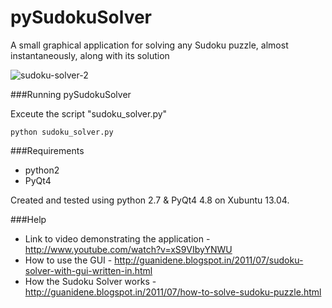 pySudokuSolver
==============
A small graphical application for solving any Sudoku puzzle, almost instantaneously, along with its solution

![sudoku-solver-2](https://f.cloud.github.com/assets/1028181/1834065/c4dd0b92-73d5-11e3-86d6-3f24b541c1e2.png)

###Running pySudokuSolver

Exceute the script "sudoku_solver.py"

	python sudoku_solver.py

###Requirements

* python2
* PyQt4

Created and tested using python 2.7 & PyQt4 4.8 on Xubuntu 13.04.

###Help

* Link to video demonstrating the application - http://www.youtube.com/watch?v=xS9VIbyYNWU
* How to use the GUI - http://guanidene.blogspot.in/2011/07/sudoku-solver-with-gui-written-in.html
* How the Sudoku Solver works - http://guanidene.blogspot.in/2011/07/how-to-solve-sudoku-puzzle.html
